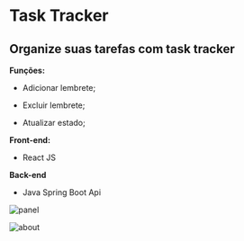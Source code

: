 # Task Tracker

## Organize suas tarefas com task tracker

**Funções:**

- Adicionar lembrete;

- Excluir lembrete;

- Atualizar estado;

**Front-end:**
- React JS

**Back-end** 

- Java Spring Boot Api

![panel](/react-task-tracker/main/public/task-tracker-about.JPG)

![about](/react-task-tracker/main/public/task-tracker.JPG)


